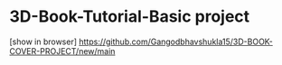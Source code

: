 # 3D-Book-Tutorial-Basic project 

[show in browser] https://github.com/Gangodbhavshukla15/3D-BOOK-COVER-PROJECT/new/main
